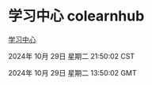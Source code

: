 # 学习中心 colearnhub
[学习中心](http://219.139.197.74:56308/colearnhub/)

2024年 10月 29日 星期二 21:50:02 CST

2024年 10月 29日 星期二 13:50:02 GMT
